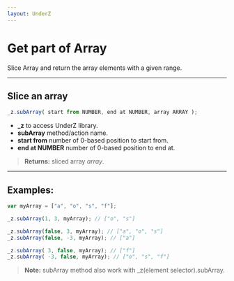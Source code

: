 ```yaml
---
layout: UnderZ
---
```

# Get part of Array
Slice Array and return the array elements with a given range.

***

## Slice an array
```js
_z.subArray( start from NUMBER, end at NUMBER, array ARRAY );
```

* **_z** to access UnderZ library.
* **subArray** method/action name.
* **start from** number of 0-based position to start from.
* **end at NUMBER** number of 0-based position to end at.

> **Returns:** sliced array _array_.

***

## Examples: 

```js 
var myArray = ["a", "o", "s", "f"]; 

_z.subArray(1, 3, myArray); // ["o", "s"]

_z.subArray(false, 3, myArray); // ["a", "o", "s"]
_z.subArray(false, -3, myArray); // ["a"]

_z.subArray( 3, false, myArray); // ["f"]
_z.subArray( -3, false, myArray); // ["o", "s", "f"]

``` 

> **Note:** subArray method also work with _z(element selector).subArray.
